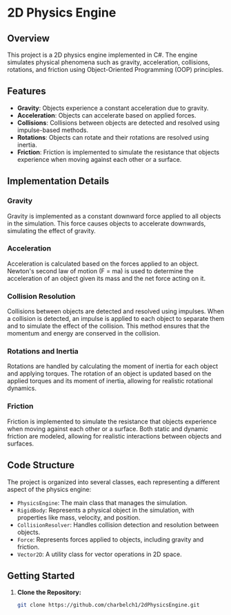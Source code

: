 # 2D Physics Engine

## Overview

This project is a 2D physics engine implemented in C#. The engine simulates physical phenomena such as gravity, acceleration, collisions, rotations, and friction using Object-Oriented Programming (OOP) principles.

## Features

- **Gravity**: Objects experience a constant acceleration due to gravity.
- **Acceleration**: Objects can accelerate based on applied forces.
- **Collisions**: Collisions between objects are detected and resolved using impulse-based methods.
- **Rotations**: Objects can rotate and their rotations are resolved using inertia.
- **Friction**: Friction is implemented to simulate the resistance that objects experience when moving against each other or a surface.

## Implementation Details

### Gravity

Gravity is implemented as a constant downward force applied to all objects in the simulation. This force causes objects to accelerate downwards, simulating the effect of gravity.

### Acceleration

Acceleration is calculated based on the forces applied to an object. Newton's second law of motion (F = ma) is used to determine the acceleration of an object given its mass and the net force acting on it.

### Collision Resolution

Collisions between objects are detected and resolved using impulses. When a collision is detected, an impulse is applied to each object to separate them and to simulate the effect of the collision. This method ensures that the momentum and energy are conserved in the collision.

### Rotations and Inertia

Rotations are handled by calculating the moment of inertia for each object and applying torques. The rotation of an object is updated based on the applied torques and its moment of inertia, allowing for realistic rotational dynamics.

### Friction

Friction is implemented to simulate the resistance that objects experience when moving against each other or a surface. Both static and dynamic friction are modeled, allowing for realistic interactions between objects and surfaces.

## Code Structure

The project is organized into several classes, each representing a different aspect of the physics engine:

- `PhysicsEngine`: The main class that manages the simulation.
- `RigidBody`: Represents a physical object in the simulation, with properties like mass, velocity, and position.
- `CollisionResolver`: Handles collision detection and resolution between objects.
- `Force`: Represents forces applied to objects, including gravity and friction.
- `Vector2D`: A utility class for vector operations in 2D space.

## Getting Started

1. **Clone the Repository:**
   ```sh
   git clone https://github.com/charbelch1/2dPhysicsEngine.git
